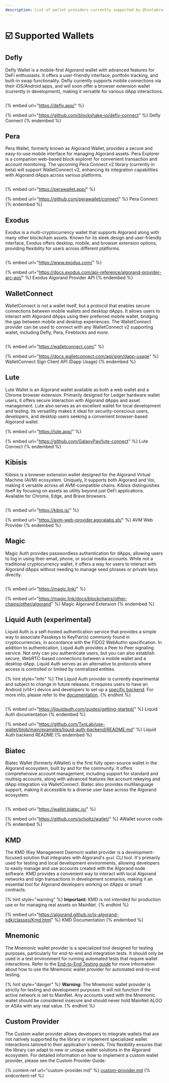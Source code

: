 ```yaml
---
description: List of wallet providers currently supported by @txnlab/use-wallet
---
```


# ☑️ Supported Wallets

## Defly

Defly Wallet is a mobile-first Algorand wallet with advanced features for DeFi enthusiasts. It offers a user-friendly interface, portfolio tracking, and built-in swap functionality. Defly currently supports mobile connections via their iOS/Android apps, and will soon offer a browser extension wallet (currently in development), making it versatile for various dApp interactions.

<figure><img src="../.gitbook/assets/image (1).png" alt=""><figcaption></figcaption></figure>

{% embed url="https://defly.app/" %}

{% embed url="https://github.com/blockshake-io/defly-connect" %}
Defly Connect
{% endembed %}

## Pera

Pera Wallet, formerly known as Algorand Wallet, provides a secure and easy-to-use mobile interface for managing Algorand assets. Pera Explorer is a companion web-based block explorer for convenient transaction and account monitoring. The upcoming Pera Connect v2 library (currently in beta) will support WalletConnect v2, enhancing its integration capabilities with Algorand dApps across various platforms.

<figure><img src="../.gitbook/assets/image (2).png" alt=""><figcaption></figcaption></figure>

{% embed url="https://perawallet.app/" %}

{% embed url="https://github.com/perawallet/connect" %}
Pera Connect
{% endembed %}

## Exodus

Exodus is a multi-cryptocurrency wallet that supports Algorand along with many other blockchain assets. Known for its sleek design and user-friendly interface, Exodus offers desktop, mobile, and browser extension options, providing flexibility for users across different platforms.

<figure><img src="../.gitbook/assets/image (3).png" alt=""><figcaption></figcaption></figure>

{% embed url="https://www.exodus.com/" %}

{% embed url="https://docs.exodus.com/api-reference/algorand-provider-arc-api/" %}
Exodus Algorand Provider API
{% endembed %}

## WalletConnect

WalletConnect is not a wallet itself, but a protocol that enables secure connections between mobile wallets and desktop dApps. It allows users to interact with Algorand dApps using their preferred mobile wallet, bridging the gap between mobile and desktop experiences. The WalletConnect provider can be used to connect with any WalletConnect v2 supporting wallet, including Defly, Pera, Fireblocks and more.

<figure><img src="../.gitbook/assets/image (4).png" alt=""><figcaption></figcaption></figure>

{% embed url="https://walletconnect.com/" %}

{% embed url="https://docs.walletconnect.com/api/sign/dapp-usage" %}
WalletConnect Sign Client API (Dapp Usage)
{% endembed %}

## Lute

Lute Wallet is an Algorand wallet available as both a web wallet and a Chrome browser extension. Primarily designed for Ledger hardware wallet users, it offers secure interaction with Algorand dApps and asset management. Lute also serves as an excellent wallet for local development and testing. Its versatility makes it ideal for security-conscious users, developers, and desktop users seeking a convenient browser-based Algorand wallet.

{% embed url="https://lute.app/" %}

{% embed url="https://github.com/GalaxyPay/lute-connect" %}
Lute Connect
{% endembed %}

## Kibisis

Kibisis is a browser extension wallet designed for the Algorand Virtual Machine (AVM) ecosystem. Uniquely, it supports both Algorand and Voi, making it versatile across all AVM-compatible chains. Kibisis distinguishes itself by focusing on assets as utility beyond just DeFi applications. Available for Chrome, Edge, and Brave browsers.

<figure><img src="../.gitbook/assets/image (5).png" alt=""><figcaption></figcaption></figure>

{% embed url="https://kibis.is/" %}

{% embed url="https://avm-web-provider.agoralabs.sh/" %}
AVM Web Provider
{% endembed %}

## Magic

Magic Auth provides passwordless authentication for dApps, allowing users to log in using their email, phone, or social media accounts. While not a traditional cryptocurrency wallet, it offers a way for users to interact with Algorand dApps without needing to manage seed phrases or private keys directly.

<figure><img src="../.gitbook/assets/image (6).png" alt=""><figcaption></figcaption></figure>

{% embed url="https://magic.link/" %}

{% embed url="https://magic.link/docs/blockchains/other-chains/other/algorand" %}
Magic Algorand Extension
{% endembed %}

## Liquid Auth (experimental)

Liquid Auth is a self-hosted authentication service that provides a simple way to associate Passkeys to KeyPair(s) commonly found in cryptocurrencies, in accordance with the FIDO2 WebAuthn specification. In addition to authentication, Liquid Auth provides a Peer to Peer signaling service. Not only can you authenticate users, but you can also establish secure, WebRTC-based connections between a mobile wallet and a desktop dApp. Liquid Auth serves as an alternative to protocols where access is controlled or limited by centralized entities.

{% hint style="info" %}
The Liquid Auth provider is currently experimental and subject to change in future releases. It requires users to have an Android (v14+) device and developers to set up a [specific backend](https://github.com/TxnLab/use-wallet/blob/main/examples/liquid-auth-backend/README.md). For more info, please refer to the [documentation](https://liquidauth.com/guides/getting-started/).
{% endhint %}

<figure><img src="../.gitbook/assets/image.png" alt=""><figcaption></figcaption></figure>

{% embed url="https://liquidauth.com/guides/getting-started/" %}
Liquid Auth documentation
{% endembed %}

{% embed url="https://github.com/TxnLab/use-wallet/blob/main/examples/liquid-auth-backend/README.md" %}
Liquid Auth backend README
{% endembed %}

## Biatec

Biatec Wallet (formerly AWallet) is the first fully open-source wallet in the Algorand ecosystem, built by and for the community. It offers comprehensive account management, including support for standard and multisig accounts, along with advanced features like account rekeying and dApp integration via WalletConnect. Biatec also provides multilanguage support, making it accessible to a diverse user base across the Algorand ecosystem.

<figure><img src="../.gitbook/assets/image (7).png" alt=""><figcaption></figcaption></figure>

{% embed url="https://wallet.biatec.io/" %}

{% embed url="https://github.com/scholtz/wallet/" %}
AWallet source code
{% endembed %}

## KMD

The KMD (Key Management Daemon) wallet provider is a development-focused solution that integrates with Algorand's `goal` CLI tool. It's primarily used for testing and local development environments, allowing developers to easily manage and use accounts created with the Algorand node software. KMD provides a convenient way to interact with local Algorand networks and sign transactions in development scenarios, making it an essential tool for Algorand developers working on dApps or smart contracts.

{% hint style="warning" %}
**Important:** KMD is not intended for production use or for managing real assets on MainNet.
{% endhint %}

{% embed url="https://algorand.github.io/js-algorand-sdk/classes/Kmd.html" %}
KMD Documentation
{% endembed %}

## Mnemonic

The Mnemonic wallet provider is a specialized tool designed for testing purposes, particularly for end-to-end and integration tests. It should only be used in a test environment for running automated tests that require wallet interactions. Refer to the [End-to-End Testing guide](../guides/end-to-end-testing.md) for more information about how to use the Mnemonic wallet provider for automated end-to-end testing.

{% hint style="danger" %}
**Warning:** The Mnemonic wallet provider is strictly for testing and development purposes. It will not function if the active network is set to MainNet. Any accounts used with the Mnemonic wallet should be considered insecure and should never hold MainNet ALGO or ASAs with any real value.
{% endhint %}

## Custom Provider

The Custom wallet provider allows developers to integrate wallets that are not natively supported by the library or implement specialized wallet interactions tailored to their application's needs. This flexibility ensures that the library can adapt to new or unique wallet solutions in the Algorand ecosystem. For detailed information on how to implement a custom wallet provider, please see the Custom Provider Guide:

{% content-ref url="custom-provider.md" %}
[custom-provider.md](custom-provider.md)
{% endcontent-ref %}

